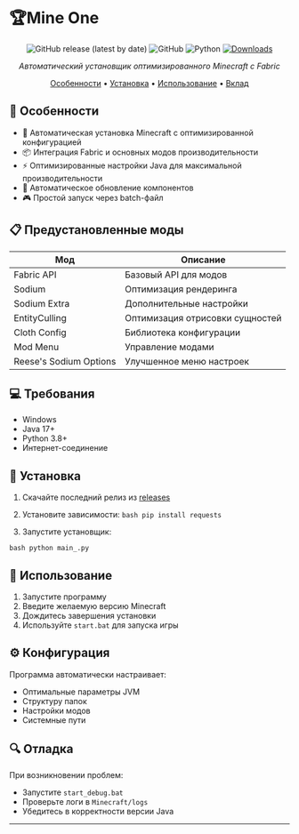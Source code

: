 # 🏆Mine One

<div align="center">

![GitHub release (latest by date)](https://img.shields.io/github/v/release/yourusername/mine-one)
![GitHub](https://img.shields.io/github/license/yourusername/mine-one)
![Python](https://img.shields.io/badge/python-3.8+-blue.svg)
[![Downloads](https://img.shields.io/github/downloads/yourusername/mine-one/total.svg)](https://github.com/yourusername/mine-one/releases)

*Автоматический установщик оптимизированного Minecraft с Fabric*

[Особенности](#особенности) • [Установка](#установка) • [Использование](#использование) • [Вклад](#вклад)

</div>

## 🌟 Особенности

- 🚀 Автоматическая установка Minecraft с оптимизированной конфигурацией
- 📦 Интеграция Fabric и основных модов производительности
- ⚡ Оптимизированные настройки Java для максимальной производительности
- 🔄 Автоматическое обновление компонентов
- 🎮 Простой запуск через batch-файл

## 📋 Предустановленные моды

| Мод | Описание |
|-----|-----------|
| Fabric API | Базовый API для модов |
| Sodium | Оптимизация рендеринга |
| Sodium Extra | Дополнительные настройки |
| EntityCulling | Оптимизация отрисовки сущностей |
| Cloth Config | Библиотека конфигурации |
| Mod Menu | Управление модами |
| Reese's Sodium Options | Улучшенное меню настроек |

## 💻 Требования

- Windows
- Java 17+
- Python 3.8+
- Интернет-соединение

## 🚀 Установка

1. Скачайте последний релиз из [releases](https://github.com/yourusername/mine-one/releases)

2. Установите зависимости:
``bash
pip install requests
``
3. Запустите установщик:
   
``bash
python main_.py
``


## 📖 Использование

1. Запустите программу
2. Введите желаемую версию Minecraft
3. Дождитесь завершения установки
4. Используйте `start.bat` для запуска игры

## ⚙️ Конфигурация

Программа автоматически настраивает:
- Оптимальные параметры JVM
- Структуру папок
- Настройки модов
- Системные пути

## 🔍 Отладка

При возникновении проблем:
- Запустите `start_debug.bat`
- Проверьте логи в `Minecraft/logs`
- Убедитесь в корректности версии Java
---

</div>
